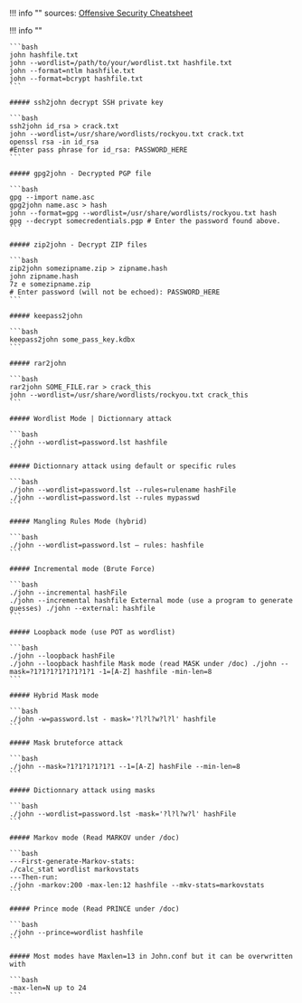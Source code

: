 !!! info ""
    sources:
    [Offensive Security Cheatsheet](https://cheatsheet.haax.fr/passcracking-hashfiles/john_cheatsheet/)

!!! info ""

    ```bash
    john hashfile.txt
    john --wordlist=/path/to/your/wordlist.txt hashfile.txt
    john --format=ntlm hashfile.txt
    john --format=bcrypt hashfile.txt
    ```
    
    ##### ssh2john decrypt SSH private key

    ```bash
    ssh2john id_rsa > crack.txt
    john --wordlist=/usr/share/wordlists/rockyou.txt crack.txt
    openssl rsa -in id_rsa
    #Enter pass phrase for id_rsa: PASSWORD_HERE
    ```

    ##### gpg2john - Decrypted PGP file

    ```bash
    gpg --import name.asc 
    gpg2john name.asc > hash
    john --format=gpg --wordlist=/usr/share/wordlists/rockyou.txt hash 
    gpg --decrypt somecredentials.pgp # Enter the password found above. 
    ```

    ##### zip2john - Decrypt ZIP files

    ```bash
    zip2john somezipname.zip > zipname.hash
    john zipname.hash
    7z e somezipname.zip
    # Enter password (will not be echoed): PASSWORD_HERE
    ```

    ##### keepass2john

    ```bash
    keepass2john some_pass_key.kdbx
    ```

    ##### rar2john

    ```bash
    rar2john SOME_FILE.rar > crack_this
    john --wordlist=/usr/share/wordlists/rockyou.txt crack_this
    ```

    ##### Wordlist Mode | Dictionnary attack

    ```bash
    ./john --wordlist=password.lst hashfile
    ```

    ##### Dictionnary attack using default or specific rules

    ```bash
    ./john --wordlist=password.lst --rules=rulename hashFile
    ./john --wordlist=password.lst --rules mypasswd
    ```

    ##### Mangling Rules Mode (hybrid)

    ```bash
    ./john --wordlist=password.lst – rules: hashfile
    ```

    ##### Incremental mode (Brute Force)

    ```bash
    ./john --incremental hashFile
    ./john --incremental hashfile External mode (use a program to generate guesses) ./john --external: hashfile
    ```

    ##### Loopback mode (use POT as wordlist)

    ```bash
    ./john --loopback hashFile
    ./john --loopback hashfile Mask mode (read MASK under /doc) ./john --mask=?1?1?1?1?1?1?1?1 -1=[A-Z] hashfile -min-len=8 
    ```

    ##### Hybrid Mask mode

    ```bash
    ./john -w=password.lst - mask='?l?l?w?l?l' hashfile
    ```

    ##### Mask bruteforce attack

    ```bash
    ./john --mask=?1?1?1?1?1?1 --1=[A-Z] hashFile --min-len=8
    ```

    ##### Dictionnary attack using masks

    ```bash
    ./john --wordlist=password.lst -mask='?l?l?w?l' hashFile
    ```

    ##### Markov mode (Read MARKOV under /doc)

    ```bash
    ---First-generate-Markov-stats:
    ./calc_stat wordlist markovstats
    ---Then-run:
    ./john -markov:200 -max-len:12 hashfile --mkv-stats=markovstats
    ```

    ##### Prince mode (Read PRINCE under /doc)

    ```bash
    ./john --prince=wordlist hashfile
    ```

    ##### Most modes have Maxlen=13 in John.conf but it can be overwritten with

    ```bash
    -max-len=N up to 24
    ```
